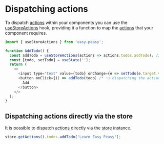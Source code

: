 # Dispatching actions

To dispatch [actions](/docs/api/action) within your components you can use the [useStoreActions](/docs/api/use-store-actions) hook, providing it a function to map the [actions](/docs/api/action) that your component requires.

```javascript
import { useStoreActions } from 'easy-peasy';

function AddTodo() {
  const addTodo = useStoreActions(actions => actions.todos.addTodo); // 👈
  const [todo, setTodo] = useState('');
  return (
    <>
      <input type="text" value={todo} onChange={e => setTodo(e.target.value)} />
      <button onClick={() => addTodo(todo) /* 👈 dispatching the action */}>
        Add
      </button>
    </>
  );
}
```

## Dispatching actions directly via the store

It is possible to dispatch [actions](/docs/api/action) directly via the [store](/docs/api/store) instance.

```javascript
store.getActions().todos.addTodo('Learn Easy Peasy');
```
